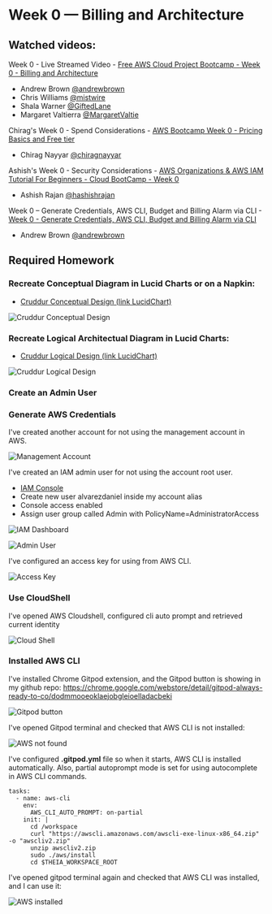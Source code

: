 # Week 0 — Billing and Architecture

## Watched videos:

Week 0 - Live Streamed Video - [Free AWS Cloud Project Bootcamp - Week 0 - Billing and Architecture](https://www.youtube.com/watch?v=SG8blanhAOg)
- Andrew Brown [@andrewbrown](https://twitter.com/andrewbrown)
- Chris Williams [@mistwire](https://twitter.com/mistwire)
- Shala Warner [@GiftedLane](https://twitter.com/GiftedLane)
- Margaret Valtierra [@MargaretValtie](https://twitter.com/MargaretValtie)

Chirag's Week 0 - Spend Considerations - [AWS Bootcamp Week 0 - Pricing Basics and Free tier](https://www.youtube.com/watch?v=OVw3RrlP-sI)
- Chirag Nayyar [@chiragnayyar](https://twitter.com/chiragnayyar)

Ashish's Week 0 - Security Considerations - [AWS Organizations & AWS IAM Tutorial For Beginners - Cloud BootCamp - Week 0](https://www.youtube.com/watch?v=4EMWBYVggQI)
- Ashish Rajan [@hashishrajan](https://twitter.com/hashishrajan)

Week 0 – Generate Credentials, AWS CLI, Budget and Billing Alarm via CLI - [Week 0 - Generate Credentials, AWS CLI, Budget and Billing Alarm via CLI](https://www.youtube.com/watch?v=OdUnNuKylHg)
- Andrew Brown [@andrewbrown](https://twitter.com/andrewbrown)


## Required Homework

### Recreate Conceptual Diagram in Lucid Charts or on a Napkin:

- [Cruddur Conceptual Design (link LucidChart)](https://lucid.app/lucidchart/6c79322a-15d5-45f1-b85e-171b0a30c4f3/edit?viewport_loc=160%2C284%2C1664%2C841%2C0_0&invitationId=inv_f43dd37f-191f-4e80-b444-1eadccd61383)

![Cruddur Conceptual Design](assets/Cruddur%20Conceptual%20Design.png)

### Recreate Logical Architectual Diagram in Lucid Charts:

- [Cruddur Logical Design (link LucidChart)](https://lucid.app/lucidchart/4b0ac743-a6a2-40e0-8863-0a8696174374/edit?viewport_loc=-444%2C91%2C2219%2C1121%2C0_0&invitationId=inv_ccf4c6ac-ff3a-4afd-9685-c37b2a2c7f07)

![Cruddur Logical Design](assets/Cruddur%20Logical%20Design.png)

### Create an Admin User
### Generate AWS Credentials

I've created another account for not using the management account in AWS.

![Management Account](assets/Management%20Account.png)

I've created an IAM admin user for not using the account root user.

- [IAM Console](https://us-east-1.console.aws.amazon.com/iamv2/home?region=us-east-1#/home)
- Create new user alvarezdaniel inside my account alias
- Console access enabled
- Assign user group called Admin with PolicyName=AdministratorAccess

![IAM Dashboard](assets/IAM%20Dashboard.png)

![Admin User](assets/Admin%20User.png)

I've configured an access key for using from AWS CLI.

![Access Key](assets/Access%20Key.png)

### Use CloudShell

I've opened AWS Cloudshell, configured cli auto prompt and retrieved current identity

![Cloud Shell](assets/Cloud%20Shell.png)

### Installed AWS CLI

I've installed Chrome Gitpod extension, and the Gitpod button is showing in my github repo:
https://chrome.google.com/webstore/detail/gitpod-always-ready-to-co/dodmmooeoklaejobgleioelladacbeki

![Gitpod button](assets/Gitpod%20button.png)

I've opened Gitpod terminal and checked that AWS CLI is not installed:

![AWS not found](assets/AWS%20not%20found.png)

I've configured **.gitpod.yml** file so when it starts, AWS CLI is installed automatically. Also, partial autoprompt mode is set for using autocomplete in AWS CLI commands.

```
tasks:
  - name: aws-cli
    env:
      AWS_CLI_AUTO_PROMPT: on-partial
    init: |
      cd /workspace
      curl "https://awscli.amazonaws.com/awscli-exe-linux-x86_64.zip" -o "awscliv2.zip"
      unzip awscliv2.zip
      sudo ./aws/install
      cd $THEIA_WORKSPACE_ROOT
```

I've opened gitpod terminal again and checked that AWS CLI was installed, and I can use it:

![AWS installed](assets/AWS%20installed.png)
